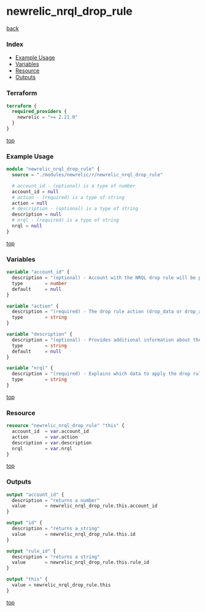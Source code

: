 # newrelic_nrql_drop_rule

[back](../newrelic.md)

### Index

- [Example Usage](#example-usage)
- [Variables](#variables)
- [Resource](#resource)
- [Outputs](#outputs)

### Terraform

```terraform
terraform {
  required_providers {
    newrelic = ">= 2.21.0"
  }
}
```

[top](#index)

### Example Usage

```terraform
module "newrelic_nrql_drop_rule" {
  source = "./modules/newrelic/r/newrelic_nrql_drop_rule"

  # account_id - (optional) is a type of number
  account_id = null
  # action - (required) is a type of string
  action = null
  # description - (optional) is a type of string
  description = null
  # nrql - (required) is a type of string
  nrql = null
}
```

[top](#index)

### Variables

```terraform
variable "account_id" {
  description = "(optional) - Account with the NRQL drop rule will be put."
  type        = number
  default     = null
}

variable "action" {
  description = "(required) - The drop rule action (drop_data or drop_attributes)."
  type        = string
}

variable "description" {
  description = "(optional) - Provides additional information about the rule."
  type        = string
  default     = null
}

variable "nrql" {
  description = "(required) - Explains which data to apply the drop rule to."
  type        = string
}
```

[top](#index)

### Resource

```terraform
resource "newrelic_nrql_drop_rule" "this" {
  account_id  = var.account_id
  action      = var.action
  description = var.description
  nrql        = var.nrql
}
```

[top](#index)

### Outputs

```terraform
output "account_id" {
  description = "returns a number"
  value       = newrelic_nrql_drop_rule.this.account_id
}

output "id" {
  description = "returns a string"
  value       = newrelic_nrql_drop_rule.this.id
}

output "rule_id" {
  description = "returns a string"
  value       = newrelic_nrql_drop_rule.this.rule_id
}

output "this" {
  value = newrelic_nrql_drop_rule.this
}
```

[top](#index)